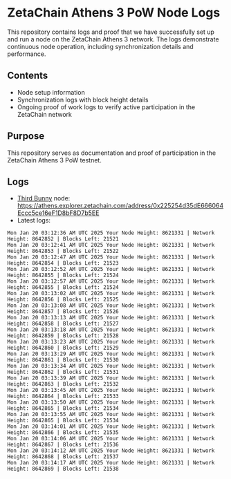 # ZetaChain Athens 3 PoW Node Logs
This repository contains logs and proof that we have successfully set up and run a node on the ZetaChain Athens 3 network. The logs demonstrate continuous node operation, including synchronization details and performance.

## Contents
- Node setup information
- Synchronization logs with block height details
- Ongoing proof of work logs to verify active participation in the ZetaChain network

## Purpose
This repository serves as documentation and proof of participation in the ZetaChain Athens 3 PoW testnet.

## Logs

- [Third Bunny](https://thirdbunny.xyz/) node: https://athens.explorer.zetachain.com/address/0x225254d35dE666064Eccc5ce16eF1D8bF8D7b5EE
- Latest logs:
```
Mon Jan 20 03:12:36 AM UTC 2025 Your Node Height: 8621331 | Network Height: 8642852 | Blocks Left: 21521
Mon Jan 20 03:12:41 AM UTC 2025 Your Node Height: 8621331 | Network Height: 8642853 | Blocks Left: 21522
Mon Jan 20 03:12:47 AM UTC 2025 Your Node Height: 8621331 | Network Height: 8642854 | Blocks Left: 21523
Mon Jan 20 03:12:52 AM UTC 2025 Your Node Height: 8621331 | Network Height: 8642855 | Blocks Left: 21524
Mon Jan 20 03:12:57 AM UTC 2025 Your Node Height: 8621331 | Network Height: 8642855 | Blocks Left: 21524
Mon Jan 20 03:13:02 AM UTC 2025 Your Node Height: 8621331 | Network Height: 8642856 | Blocks Left: 21525
Mon Jan 20 03:13:08 AM UTC 2025 Your Node Height: 8621331 | Network Height: 8642857 | Blocks Left: 21526
Mon Jan 20 03:13:13 AM UTC 2025 Your Node Height: 8621331 | Network Height: 8642858 | Blocks Left: 21527
Mon Jan 20 03:13:18 AM UTC 2025 Your Node Height: 8621331 | Network Height: 8642859 | Blocks Left: 21528
Mon Jan 20 03:13:23 AM UTC 2025 Your Node Height: 8621331 | Network Height: 8642860 | Blocks Left: 21529
Mon Jan 20 03:13:29 AM UTC 2025 Your Node Height: 8621331 | Network Height: 8642861 | Blocks Left: 21530
Mon Jan 20 03:13:34 AM UTC 2025 Your Node Height: 8621331 | Network Height: 8642862 | Blocks Left: 21531
Mon Jan 20 03:13:39 AM UTC 2025 Your Node Height: 8621331 | Network Height: 8642863 | Blocks Left: 21532
Mon Jan 20 03:13:45 AM UTC 2025 Your Node Height: 8621331 | Network Height: 8642864 | Blocks Left: 21533
Mon Jan 20 03:13:50 AM UTC 2025 Your Node Height: 8621331 | Network Height: 8642865 | Blocks Left: 21534
Mon Jan 20 03:13:55 AM UTC 2025 Your Node Height: 8621331 | Network Height: 8642865 | Blocks Left: 21534
Mon Jan 20 03:14:01 AM UTC 2025 Your Node Height: 8621331 | Network Height: 8642866 | Blocks Left: 21535
Mon Jan 20 03:14:06 AM UTC 2025 Your Node Height: 8621331 | Network Height: 8642867 | Blocks Left: 21536
Mon Jan 20 03:14:12 AM UTC 2025 Your Node Height: 8621331 | Network Height: 8642868 | Blocks Left: 21537
Mon Jan 20 03:14:17 AM UTC 2025 Your Node Height: 8621331 | Network Height: 8642869 | Blocks Left: 21538
```
